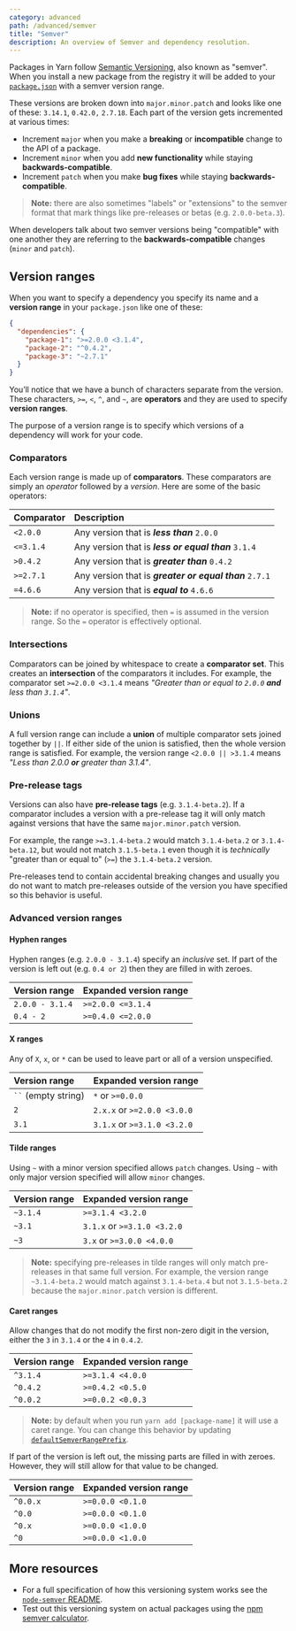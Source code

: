 ```yaml
---
category: advanced
path: /advanced/semver
title: "Semver"
description: An overview of Semver and dependency resolution.
---
```


Packages in Yarn follow [Semantic Versioning](https://semver.org/), also known as "semver". When you install a new package from the registry it will be added to your [`package.json`](/configuration/manifest) with a semver version range.

These versions are broken down into `major.minor.patch` and looks like one of these: `3.14.1`, `0.42.0,` `2.7.18`. Each part of the version gets incremented at various times:

- Increment `major` when you make a **breaking** or **incompatible** change to the API of a package.
- Increment `minor` when you add **new functionality** while staying **backwards-compatible**.
- Increment `patch` when you make **bug fixes** while staying **backwards-compatible**.

> **Note:** there are also sometimes "labels" or "extensions" to the semver format that mark things like pre-releases or betas (e.g. `2.0.0-beta.3`).

When developers talk about two semver versions being "compatible" with one another they are referring to the **backwards-compatible** changes (`minor` and `patch`).

## Version ranges

When you want to specify a dependency you specify its name and a **version range** in your `package.json` like one of these:

```json
{
  "dependencies": {
    "package-1": ">=2.0.0 <3.1.4",
    "package-2": "^0.4.2",
    "package-3": "~2.7.1"
  }
}
```

You’ll notice that we have a bunch of characters separate from the version. These characters, `>=`, `<`, `^`, and `~`, are **operators** and they are used to specify **version ranges**.

The purpose of a version range is to specify which versions of a dependency will work for your code.

### Comparators

Each version range is made up of **comparators**. These comparators are simply an _operator_ followed by a _version_. Here are some of the basic operators:

| Comparator | Description                                             |
| :--------- | :------------------------------------------------------ |
| `<2.0.0`   | Any version that is _**less than**_ `2.0.0`             |
| `<=3.1.4`  | Any version that is _**less or equal than**_ `3.1.4`    |
| `>0.4.2`   | Any version that is _**greater than**_ `0.4.2`          |
| `>=2.7.1`  | Any version that is _**greater or equal than**_ `2.7.1` |
| `=4.6.6`   | Any version that is _**equal to**_ `4.6.6`              |

> **Note:** if  no operator is specified, then `=` is assumed in the version range. So the `=` operator is effectively optional.

### Intersections

Comparators can be joined by whitespace to create a **comparator set**. This creates an **intersection** of the comparators it includes. For example, the comparator set `>=2.0.0 <3.1.4` means _"Greater than or equal to `2.0.0` **and** less than `3.1.4`"_.

### Unions

A full version range can include a **union** of multiple comparator sets joined together by `||`. If either side of the union is satisfied, then the whole version range is satisfied. For example, the version range `<2.0.0 || >3.1.4` means _"Less than 2.0.0 **or** greater than 3.1.4"_.

### Pre-release tags

Versions can also have **pre-release tags** (e.g. `3.1.4-beta.2`). If a comparator includes a version with a pre-release tag it will only match against versions that have the same `major.minor.patch` version.

For example, the range `>=3.1.4-beta.2` would match `3.1.4-beta.2` or `3.1.4-beta.12`, but would not match `3.1.5-beta.1` even though it is _technically_ "greater than or equal to" (`>=`) the `3.1.4-beta.2` version.

Pre-releases tend to contain accidental breaking changes and usually you do not want to match pre-releases outside of the version you have specified so this behavior is useful.

### Advanced version ranges

#### Hyphen ranges

Hyphen ranges (e.g. `2.0.0 - 3.1.4`) specify an _inclusive_ set. If part of the version is left out (e.g. `0.4 or 2`) then they are filled in with zeroes.

| Version range   | Expanded version range |
| :-------------- | :--------------------- |
| `2.0.0 - 3.1.4` | `>=2.0.0 <=3.1.4`      |
| `0.4 - 2`       | `>=0.4.0 <=2.0.0`      |

#### X ranges

Any of `X`, `x`, or `*` can be used to leave part or all of a version unspecified.

| Version range             | Expanded version range      |
| :------------------------ | :-------------------------- |
| ``` `` ``` (empty string) | `*` or `>=0.0.0`            |
| `2`                       | `2.x.x` or `>=2.0.0 <3.0.0` |
| `3.1`                     | `3.1.x` or `>=3.1.0 <3.2.0` |

#### Tilde ranges

Using `~` with a minor version specified allows `patch` changes. Using `~` with only major version specified will allow `minor` changes.

| Version range | Expanded version range      |
| :------------ | :-------------------------- |
| `~3.1.4`      | `>=3.1.4 <3.2.0`            |
| `~3.1`        | `3.1.x` or `>=3.1.0 <3.2.0` |
| `~3`          | `3.x` or `>=3.0.0 <4.0.0`   |

> **Note:** specifying pre-releases in tilde ranges will only match pre-releases in that same full version. For example, the version range `~3.1.4-beta.2` would match against `3.1.4-beta.4` but not `3.1.5-beta.2` because the `major.minor.patch` version is different.

#### Caret ranges

Allow changes that do not modify the first non-zero digit in the version, either the `3` in `3.1.4` or the `4` in `0.4.2`.

| Version range | Expanded version range |
| :------------ | :--------------------- |
| `^3.1.4`      | `>=3.1.4 <4.0.0`       |
| `^0.4.2`      | `>=0.4.2 <0.5.0`       |
| `^0.0.2`      | `>=0.0.2 <0.0.3`       |

> **Note:** by default when you run `yarn add [package-name]` it will use a caret range. You can change this behavior by updating [`defaultSemverRangePrefix`](https://yarnpkg.com/configuration/yarnrc#defaultSemverRangePrefix).

If part of the version is left out, the missing parts are filled in with zeroes. However, they will still allow for that value to be changed.

| Version range | Expanded version range |
| :------------ | :--------------------- |
| `^0.0.x`      | `>=0.0.0 <0.1.0`       |
| `^0.0`        | `>=0.0.0 <0.1.0`       |
| `^0.x`        | `>=0.0.0 <1.0.0`       |
| `^0`          | `>=0.0.0 <1.0.0`       |

## More resources

- For a full specification of how this versioning system works see the [`node-semver` README](https://github.com/npm/node-semver#readme).
- Test out this versioning system on actual packages using the [npm semver calculator](https://semver.npmjs.com).
